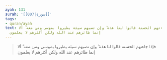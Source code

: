 ```yaml
---
ayah: 131
surah: '[[007|سورة]]'
tags:
- quran/ayah
text: فإذا جاءتهم الحسنة قالوا لنا هذه ۖ وإن تصبهم سيئة يطيروا بموسى ومن معه ۗ ألا
  إنما طائرهم عند الله ولكن أكثرهم لا يعلمون
---
```

> فإذا جاءتهم الحسنة قالوا لنا هذه ۖ وإن تصبهم سيئة يطيروا بموسى ومن معه ۗ ألا إنما طائرهم عند الله ولكن أكثرهم لا يعلمون
